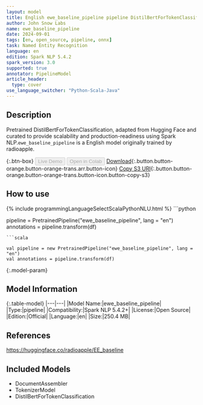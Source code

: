 ```yaml
---
layout: model
title: English ewe_baseline_pipeline pipeline DistilBertForTokenClassification from radioapple
author: John Snow Labs
name: ewe_baseline_pipeline
date: 2024-09-01
tags: [en, open_source, pipeline, onnx]
task: Named Entity Recognition
language: en
edition: Spark NLP 5.4.2
spark_version: 3.0
supported: true
annotator: PipelineModel
article_header:
  type: cover
use_language_switcher: "Python-Scala-Java"
---
```


## Description

Pretrained DistilBertForTokenClassification, adapted from Hugging Face and curated to provide scalability and production-readiness using Spark NLP.`ewe_baseline_pipeline` is a English model originally trained by radioapple.

{:.btn-box}
<button class="button button-orange" disabled>Live Demo</button>
<button class="button button-orange" disabled>Open in Colab</button>
[Download](https://s3.amazonaws.com/auxdata.johnsnowlabs.com/public/models/ewe_baseline_pipeline_en_5.4.2_3.0_1725172605389.zip){:.button.button-orange.button-orange-trans.arr.button-icon}
[Copy S3 URI](s3://auxdata.johnsnowlabs.com/public/models/ewe_baseline_pipeline_en_5.4.2_3.0_1725172605389.zip){:.button.button-orange.button-orange-trans.button-icon.button-copy-s3}

## How to use



<div class="tabs-box" markdown="1">
{% include programmingLanguageSelectScalaPythonNLU.html %}
```python

pipeline = PretrainedPipeline("ewe_baseline_pipeline", lang = "en")
annotations =  pipeline.transform(df)   

```
```scala

val pipeline = new PretrainedPipeline("ewe_baseline_pipeline", lang = "en")
val annotations = pipeline.transform(df)

```
</div>

{:.model-param}
## Model Information

{:.table-model}
|---|---|
|Model Name:|ewe_baseline_pipeline|
|Type:|pipeline|
|Compatibility:|Spark NLP 5.4.2+|
|License:|Open Source|
|Edition:|Official|
|Language:|en|
|Size:|250.4 MB|

## References

https://huggingface.co/radioapple/EE_baseline

## Included Models

- DocumentAssembler
- TokenizerModel
- DistilBertForTokenClassification